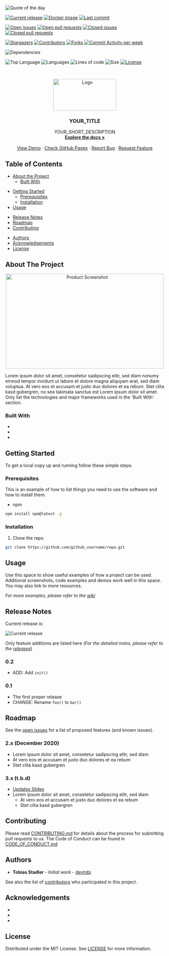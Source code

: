 <!--
*** To avoid retyping too much info. Do a search and replace for the following:
*** devtobi/template-repo, twitter_handle, email
-->

<!-- PROJECT SHIELDS -->
<!--
*** I'm using markdown "reference style" links for readability.
*** Reference links are enclosed in brackets [ ] instead of parentheses ( ).
*** See the bottom of this document for the declaration of the reference variables
*** for contributors-url, forks-url, etc. This is an optional, concise syntax you may use.
*** https://www.markdownguide.org/basic-syntax/#reference-style-links
-->
![Quote of the day][quote-shield]

[![Current release][release-shield]][release-url]
[![Docker image][docker-version-shield]][docker-version-url]
[![Last commit][commit-shield]][commit-url]

[![Open issues][issues-shield]][issues-url]
[![Open pull requests][pr-shield]][pr-url]
[![Closed issues][issues-closed-shield]][issues-closed-url]
[![Closed pull requests][pr-closed-shield]][pr-closed-url]

[![Stargazers][stars-shield]][stars-url]
[![Contributors][contributors-shield]][contributors-url]
[![Forks][forks-shield]][forks-url]
[![Commit Activity per week][commit-activity-shield]][commit-activity-url]

<!-- ![Travis][travis-shield] -->
<!-- ![Sonar Tests][sonar-tests-shield] -->
<!-- ![Sonar Code Coverage][sonar-codecoverage-shield] -->
<!-- ![Sonar Quality Gate][sonar-quality-shield] -->
![Dependencies][dependency-shield]

![Top Language][top-language-shield]
![Languages][languages-shield]
![Lines of code][lines-shield]
![Size][size-shield]
[![License][license-shield]][license-url]

<!-- PROJECT LOGO -->
<br />
<p align="center">
  <a href="https://github.com/devtobi/template-repo">
    <img src="docs/images/logo.svg" alt="Logo" width="200" height="100">
  </a>

  <h3 align="center">YOUR_TITLE</h3>

  <p align="center">
    YOUR_SHORT_DESCRIPTION
    <br />
    <a href="https://github.com/devtobi/template-repo/wiki"><strong>Explore the docs »</strong></a>
    <br />
    <br />
    <a href="https://www.google.de">View Demo</a>
    ·
    <a href="https://devtobi.github.io/template-repo/">Check GitHub Pages</a>
    ·
    <a href="https://github.com/devtobi/template-repo/issues/new/choose">Report Bug</a>
    ·
    <a href="https://github.com/devtobi/template-repo/issues/new/choose">Request Feature</a>
  </p>
</p>



<!-- TABLE OF CONTENTS -->
## Table of Contents

* [About the Project](#about-the-project)
  * [Built With](#built-with)
<!--* formatting comment -->
* [Getting Started](#getting-started)
  * [Prerequisites](#prerequisites)
  * [Installation](#installation)
* [Usage](#usage)
<!--* formatting comment -->
* [Release Notes](#release-notes)
* [Roadmap](#roadmap)
* [Contributing](#contributing)
<!--* [Contact](#contact)-->
* [Authors](#authors)
* [Acknowledgements](#acknowledgements)
* [License](#license)



<!-- ABOUT THE PROJECT -->
## About The Project

<p align="center">
  <img src="docs/images/product-screenshot.png" alt="Product Screenshot" width="500" height="300">
</p>

Lorem ipsum dolor sit amet, consetetur sadipscing elitr, sed diam nonumy eirmod tempor invidunt ut labore et dolore magna aliquyam erat, sed diam voluptua. At vero eos et accusam et justo duo dolores et ea rebum. Stet clita kasd gubergren, no sea takimata sanctus est Lorem ipsum dolor sit amet.
<br>
Only list the technologies and major frameworks used in the 'Built With' section.

### Built With

* []()
* []()
* []()



<!-- GETTING STARTED -->
## Getting Started

To get a local copy up and running follow these simple steps.



### Prerequisites

This is an example of how to list things you need to use the software and how to install them.
* npm
```sh
npm install npm@latest -g
```



### Installation
 
1. Clone the repo
```sh
git clone https://github.com/github_username/repo.git
```



<!-- USAGE EXAMPLES -->
## Usage

Use this space to show useful examples of how a project can be used. Additional screenshots, code examples and demos work well in this space. You may also link to more resources.

_For more examples, please refer to the [wiki](https://github.com/devtobi/template-repo/wiki)_



<!-- RELEASE NOTES -->
## Release Notes

Current release is: 

![Current release][release-shield]

Only feature additions are listed here (_For the detailed notes, please refer to the [releases](https://github.com/devtobi/template-repo/releases)_)

### 0.2
* ADD: Add `init()`
### 0.1
* The first proper release
* CHANGE: Rename `foo()` to `bar()`
    


<!-- ROADMAP -->
## Roadmap

See the [open issues](https://github.com/devtobi/template-repo/issues) for a list of proposed features (and known issues).

### 2.x (December 2020)

- Lorem ipsum dolor sit amet, consetetur sadipscing elitr, sed diam
- At vero eos et accusam et justo duo dolores et ea rebum
- Stet clita kasd gubergren

### 3.x (t.b.d)

- [Updates Slides](https://www.example.com)
- Lorem ipsum dolor sit amet, consetetur sadipscing elitr, sed diam
  - At vero eos et accusam et justo duo dolores et ea rebum
  - Stet clita kasd gubergren



<!-- CONTRIBUTING -->
## Contributing

Please read [CONTRIBUTING.md][contributing-url] for details about the process for submitting pull requests to us.
The Code of Conduct can be found in [CODE_OF_CONDUCT.md][code-of-conduct-url]


<!-- CONTACT -->
<!-- ## Contact -->

<!-- Tobias Stadler - [@devtobi](https://twitter.com/devtobi) -->

<!-- Project Link: [https://github.com/devtobi/template-repo](https://github.com/devtobi/template-repo) -->



<!-- AUTHORS -->
## Authors

* **Tobias Stadler** - *Initial work* - [devtobi](https://github.com/devtobi)

See also the list of [contributors][contributors-url] who participated in this project.



<!-- ACKNOWLEDGEMENTS -->
## Acknowledgements

* []()
* []()
* []()



<!-- LICENSE -->
## License

Distributed under the MIT License. See [LICENSE][license-url] for more information.



<!-- MARKDOWN LINKS & IMAGES -->
<!-- https://www.markdownguide.org/basic-syntax/#reference-style-links -->
[contributors-shield]: https://img.shields.io/github/contributors/devtobi/template-repo.svg?style=for-the-badge&logo=github
[contributors-url]: https://github.com/devtobi/template-repo/graphs/contributors
[contributing-url]: https://github.com/devtobi/template-repo/blob/master/CONTRIBUTING.md
[code-of-conduct-url]: https://github.com/devtobi/template-repo/blob/master/CODE_OF_CONDUCT.md

[forks-shield]: https://img.shields.io/github/forks/devtobi/template-repo.svg?style=for-the-badge&logo=github
[forks-url]: https://github.com/devtobi/template-repo/network/members

[stars-shield]: https://img.shields.io/github/stars/devtobi/template-repo.svg?style=for-the-badge&logo=github
[stars-url]: https://github.com/devtobi/template-repo/stargazers

[issues-shield]: https://img.shields.io/github/issues-raw/devtobi/template-repo.svg?style=for-the-badge&logo=github
[issues-url]: https://github.com/devtobi/template-repo/issues?q=is%3Aopen+is%3Aissue+

[issues-closed-shield]: https://img.shields.io/github/issues-closed-raw/devtobi/template-repo.svg?style=for-the-badge&logo=github
[issues-closed-url]: https://github.com/devtobi/template-repo/issues?q=is%3Aissue+is%3Aclosed

[pr-shield]: https://img.shields.io/github/issues-pr-raw/devtobi/template-repo.svg?style=for-the-badge&logo=github
[pr-url]: https://github.com/devtobi/template-repo/pulls?q=is%3Apr+is%3Aopen

[pr-closed-shield]: https://img.shields.io/github/issues-pr-closed-raw/devtobi/template-repo.svg?style=for-the-badge&logo=github
[pr-closed-url]: https://github.com/devtobi/template-repo/pulls?q=is%3Apr+is%3Aclosed

[license-shield]: https://img.shields.io/github/license/devtobi/template-repo.svg?style=for-the-badge&logo=github
[license-url]: https://github.com/devtobi/template-repo/blob/master/LICENSE

[size-shield]: https://img.shields.io/github/repo-size/devtobi/template-repo?style=for-the-badge&logo=github
[lines-shield]: https://img.shields.io/tokei/lines/github/devtobi/template-repo?style=for-the-badge&logo=github&label=Lines%20of%20code

[release-shield]: https://img.shields.io/github/v/release/devtobi/template-repo?sort=semver&style=for-the-badge&logo=github
[release-url]: https://github.com/devtobi/template-repo/releases

[commit-shield]: https://img.shields.io/github/last-commit/devtobi/template-repo?style=for-the-badge&logo=github
[commit-url]: https://github.com/devtobi/template-repo/commit/master

[commit-activity-shield]: https://img.shields.io/github/commit-activity/m/devtobi/template-repo?logo=github&style=for-the-badge
[commit-activity-url]: https://github.com/devtobi/template-repo/commit/master

[top-language-shield]: https://img.shields.io/github/languages/top/devtobi/template-repo?style=for-the-badge&label=Top%20language&logo=github
[languages-shield]: https://img.shields.io/github/languages/count/devtobi/template-repo?style=for-the-badge&logo=github

<!-- THIRD PARTY BADGES -->

[travis-shield]: https://img.shields.io/travis/com/devtobi/template-repo.svg?style=for-the-badge&logo=travisci

[dependency-shield]: https://img.shields.io/librariesio/github/devtobi/template-repo.svg?style=for-the-badge&logo=librariesdotio&logoColor=white

[quote-shield]: https://img.shields.io/badge/dynamic/xml?url=https://quotes.rest/qod?category=funny&label=Quote%20of%20the%20Day&query=//response/contents/quotes/quote&style=for-the-badge&logo=wikiquote

[docker-version-shield]: https://img.shields.io/docker/v/devtobi/template-repo?logo=docker&logoColor=white&sort=semver&style=for-the-badge
[docker-version-url]: https://hub.docker.com/r/devtobi/template-repo

<!-- PRODUCT IMAGES -->
[product-screenshot]: docs/images/product-screenshot.png
